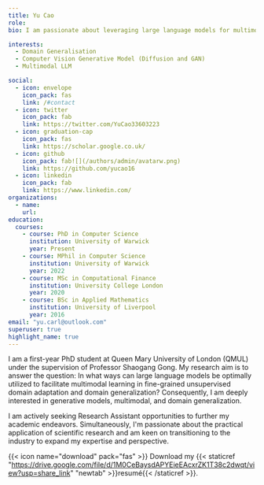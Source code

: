 ```yaml
---
title: Yu Cao
role: 
bio: I am passionate about leveraging large language models for multimodal learning, with a specific focus on unsupervised domain adaptation and domain generalization.

interests:
  - Domain Generalisation
  - Computer Vision Generative Model (Diffusion and GAN)
  - Multimodal LLM

social:
  - icon: envelope
    icon_pack: fas
    link: /#contact
  - icon: twitter
    icon_pack: fab
    link: https://twitter.com/YuCao33603223
  - icon: graduation-cap
    icon_pack: fas
    link: https://scholar.google.co.uk/
  - icon: github
    icon_pack: fab![](/authors/admin/avatarw.png)
    link: https://github.com/yucao16
  - icon: linkedin
    icon_pack: fab
    link: https://www.linkedin.com/
organizations:
  - name: 
    url: 
education:
  courses:
    - course: PhD in Computer Science
      institution: University of Warwick
      year: Present
    - course: MPhil in Computer Science
      institution: University of Warwick
      year: 2022
    - course: MSc in Computational Finance
      institution: University College London
      year: 2020
    - course: BSc in Applied Mathematics
      institution: University of Liverpool
      year: 2016
email: "yu.carl@outlook.com"
superuser: true
highlight_name: true
---
```


I am a first-year PhD student at Queen Mary University of London (QMUL) under the supervision of Professor Shaogang Gong. My research aim is to answer the question: In what ways can large language models be optimally utilized to facilitate multimodal learning in fine-grained unsupervised domain adaptation and domain generalization? Consequently, I am deeply interested in generative models, multimodal, and domain generalization.

I am actively seeking Research Assistant opportunities to further my academic endeavors. Simultaneously, I'm passionate about the practical application of scientific research and am keen on transitioning to the industry to expand my expertise and perspective.

{{< icon name="download" pack="fas" >}} Download my {{< staticref "https://drive.google.com/file/d/1M0CeBaysdAPYEieEAcxrZK1T38c2dwqt/view?usp=share_link" "newtab" >}}resumé{{< /staticref >}}.
